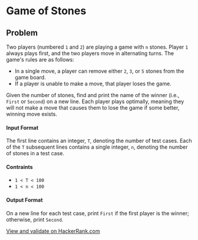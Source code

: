 # Game of Stones

## Problem
Two players (numbered `1` and `2`) are playing a game with `n` stones. Player `1` always plays first, and the two players move in alternating turns. The game's rules are as follows:

* In a single move, a player can remove either `2`, `3`, or `5` stones from the game board.
* If a player is unable to make a move, that player loses the game.

Given the number of stones, find and print the name of the winner (i.e., `First` or `Second`) on a new line. Each player plays optimally, meaning they will not make a move that causes them to lose the game if some better, winning move exists.

#### Input Format

The first line contains an integer, `T`, denoting the number of test cases.
Each of the `T` subsequent lines contains a single integer, `n`, denoting the number of stones in a test case.

#### Contraints
* `1 < T < 100`
* `1 < n < 100`

#### Output Format
On a new line for each test case, print `First` if the first player is the winner; otherwise, print `Second`.

[View and validate on HackerRank.com](https://www.hackerrank.com/challenges/game-of-stones-1)
